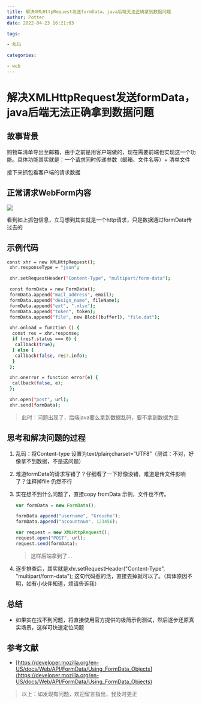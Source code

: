 ```yaml
---
title: 解决XMLHttpRequest发送formData，java后端无法正确拿到数据问题
author: Potter
date: 2022-04-23 16:21:03

tags:

- 乱码

categories:

- web
---
```


# 解决XMLHttpRequest发送formData，java后端无法正确拿到数据问题


## 故事背景

购物车清单导出至邮箱，由于之前是用客户端做的，现在需要前端也实现这一个功能。具体功能其实就是：一个请求同时传递参数（邮箱、文件名等）+ 清单文件

接下来抓包看客户端的请求数据

## 正常请求WebForm内容

![](https://cdn.jsdelivr.net/gh/yxw007/BlogPicBed@master//img/20240108161310.png)

看到如上抓包信息，立马想到其实就是一个http请求，只是数据通过formData传过去的

## 示例代码

```bash
const xhr = new XMLHttpRequest();
 xhr.responseType = "json";

 xhr.setRequestHeader("Content-Type", "multipart/form-data");

 const formData = new FormData();
 formData.append("mail_address", email);
 formData.append("design_name", fileName);
 formData.append("ext", ".xlsx");
 formData.append("token", token);
 formData.append("file", new Blob([buffer]), "file.dat");

 xhr.onload = function () {
  const res = xhr.response;
  if (res?.status === 0) {
   callback(true);
  } else {
   callback(false, res?.info);
  }
 };

 xhr.onerror = function error(e) {
  callback(false, e);
 };

 xhr.open("post", url);
 xhr.send(formData);
```

> 此时：问题出现了，后端java要么拿到数据乱码，要不拿到数据为空
>

## 思考和解决问题的过程

1. 乱码：将Content-type 设置为text/plain;charset=”UTF8”（测试：不对，好像拿不到数据，不是这问题）
2. 难道formData的请求写错了？仔细看了一下好像没错，难道是传文件影响了？注释掉file 仍然不行
3. 实在想不到什么问题了，直接copy fromData 示例，文件也不传。

    ```jsx
    var formData = new FormData();
    
    formData.append("username", "Groucho");
    formData.append("accountnum", 123456);
    
    var request = new XMLHttpRequest();
    request.open("POST", url);
    request.send(formData);
    ```

    > 这样后端拿到了...
    >
4. 逐步排查后，其实就是xhr.setRequestHeader("Content-Type", "multipart/form-data"); 这句代码惹的活，直接去掉就可以了。（具体原因不明，如有小伙伴知道，烦请告诉我）

## 总结

- 如果实在找不到问题，将直接使用官方提供的极简示例测试，然后逐步还原真实场景，这样可快速定位问题

## 参考文献

- [https://developer.mozilla.org/en-US/docs/Web/API/FormData/Using_FormData_Objects](https://developer.mozilla.org/en-US/docs/Web/API/FormData/Using_FormData_Objects)

> 以上：如发现有问题，欢迎留言指出，我及时更正
>
